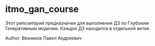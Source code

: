 # itmo_gan_course

Этот репозиторий предназначен для выполнения ДЗ по Глубоким Генеративным моделям. Каждое ДЗ находится в отдельной ветке.

Author: Вязников Павел Андреевич
